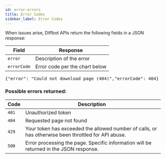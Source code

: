 ```yaml
---
id: error-errors
title: Error Codes
sidebar_label: Error Codes
---
```


<div id="docBody"><p>When issues arise, Diffbot APIs return the following fields in a JSON response:</p><table class="controls table table-bordered" border="0" cellpadding="5"><thead><tr><th>Field</th><th>Response</th></tr></thead><tbody><tr><td><code>error</code></td><td>Description of the error</td></tr><tr><td><code>errorCode</code></td><td>Error code per the chart below</td></tr></tbody></table><pre>{"error": "Could not download page (404)","errorCode": 404}</pre><h3>Possible errors returned:</h3><table class="controls table table-bordered" border="0" cellpadding="5"><thead><tr><th>Code</th><th>Description</th></tr></thead><tbody><tr><td><code>401</code></td><td>Unauthorized token</td></tr><tr><td><code>404</code></td><td>Requested page not found</td></tr><tr><td><code>429</code></td><td>Your token has exceeded the allowed number of calls, or has otherwise been throttled for API abuse.</td></tr><tr><td><code>500</code></td><td>Error processing the page. Specific information will be returned in the JSON response.</td></tr></tbody></table></div>